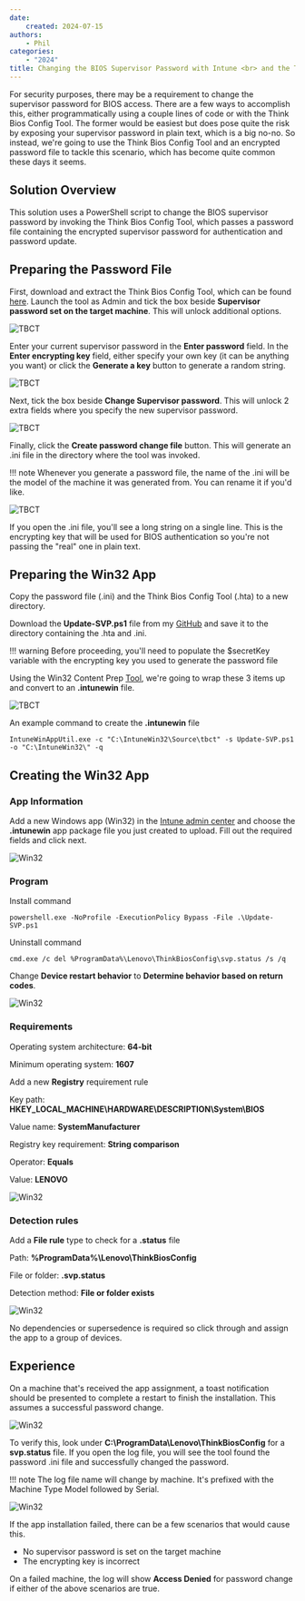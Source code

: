 ```yaml
---
date:
    created: 2024-07-15
authors:
    - Phil
categories:
    - "2024"
title: Changing the BIOS Supervisor Password with Intune <br> and the Think Bios Config Tool
---
```


For security purposes, there may be a requirement to change the supervisor password for BIOS access. There are a few ways to accomplish this, either programmatically using a couple lines of code or with the Think Bios Config Tool. The former would be easiest but does pose quite the risk by exposing your supervisor password in plain text, which is a big no-no. So instead, we're going to use the Think Bios Config Tool and an encrypted password file to tackle this scenario, which has become quite common these days it seems.

## Solution Overview

This solution uses a PowerShell script to change the BIOS supervisor password by invoking the Think Bios Config Tool, which passes a password file containing the encrypted supervisor password for authentication and password update.

## Preparing the Password File

First, download and extract the Think Bios Config Tool, which can be found [here](https://docs.lenovocdrt.com/guides/tbct/tbct_top). Launch the tool as Admin and tick the box beside **Supervisor password set on the target machine**. This will unlock additional options.

![TBCT](https://cdrt.github.io/mk_blog/img/2024/intune_bios_password/image1.jpg)

Enter your current supervisor password in the **Enter password** field. In the **Enter encrypting key** field, either specify your own key (it can be anything you want) or click the **Generate a key** button to generate a random string. 

![TBCT](https://cdrt.github.io/mk_blog/img/2024/intune_bios_password/image2.jpg)

Next, tick the box beside **Change Supervisor password**. This will unlock 2 extra fields where you specify the new supervisor password.

![TBCT](https://cdrt.github.io/mk_blog/img/2024/intune_bios_password/image3.jpg)

Finally, click the **Create password change file** button. This will generate an .ini file in the directory where the tool was invoked.

!!! note
    Whenever you generate a password file, the name of the .ini will be the model of the machine it was generated from. You can rename it if you'd like.

![TBCT](https://cdrt.github.io/mk_blog/img/2024/intune_bios_password/image4.jpg)

If you open the .ini file, you'll see a long string on a single line. This is the encrypting key that will be used for BIOS authentication so you're not passing the "real" one in plain text.

## Preparing the Win32 App

Copy the password file (.ini) and the Think Bios Config Tool (.hta) to a new directory.

Download the **Update-SVP.ps1** file from my [GitHub](https://github.com/philjorgensen/Intune) and save it to the directory containing the .hta and .ini.

!!! warning
    Before proceeding, you'll need to populate the $secretKey variable with the encrypting key you used to generate the password file

Using the Win32 Content Prep [Tool](https://github.com/Microsoft/Microsoft-Win32-Content-Prep-Tool), we're going to wrap these 3 items up and convert to an **.intunewin** file.

![TBCT](https://cdrt.github.io/mk_blog/img/2024/intune_bios_password/image5.jpg)

An example command to create the **.intunewin** file

```dos
IntuneWinAppUtil.exe -c "C:\IntuneWin32\Source\tbct" -s Update-SVP.ps1 -o "C:\IntuneWin32\" -q
```

## Creating the Win32 App

### App Information

Add a new Windows app (Win32) in the [Intune admin center](https://intune.microsoft.com/#view/Microsoft_Intune_DeviceSettings/AppsWindowsMenu/~/windowsApps) and choose the **.intunewin** app package file you just created to upload. Fill out the required fields and click next.

![Win32](https://cdrt.github.io/mk_blog/img/2024/intune_bios_password/image6.jpg)

### Program

Install command

```dos
powershell.exe -NoProfile -ExecutionPolicy Bypass -File .\Update-SVP.ps1
```

Uninstall command

```dos
cmd.exe /c del %ProgramData%\Lenovo\ThinkBiosConfig\svp.status /s /q
```

Change **Device restart behavior** to **Determine behavior based on return codes**.

![Win32](https://cdrt.github.io/mk_blog/img/2024/intune_bios_password/image7.jpg)

### Requirements

Operating system architecture: **64-bit**

Minimum operating system: **1607**

Add a new **Registry** requirement rule

Key path: **HKEY_LOCAL_MACHINE\HARDWARE\DESCRIPTION\System\BIOS**

Value name: **SystemManufacturer**

Registry key requirement: **String comparison**

Operator: **Equals**

Value: **LENOVO**

![Win32](https://cdrt.github.io/mk_blog/img/2024/intune_bios_password/image8.jpg)

### Detection rules

Add a **File rule** type to check for a **.status** file

Path: **%ProgramData%\Lenovo\ThinkBiosConfig**

File or folder: **.svp.status**

Detection method: **File or folder exists**

![Win32](https://cdrt.github.io/mk_blog/img/2024/intune_bios_password/image9.jpg)

No dependencies or supersedence is required so click through and assign the app to a group of devices.

## Experience

On a machine that's received the app assignment, a toast notification should be presented to complete a restart to finish the installation. This assumes a successful password change.

![Win32](https://cdrt.github.io/mk_blog/img/2024/intune_bios_password/image10.jpg)

To verify this, look under **C:\ProgramData\Lenovo\ThinkBiosConfig** for a **svp.status** file. If you open the log file, you will see the tool found the password .ini file and successfully changed the password.

!!! note
    The log file name will change by machine. It's prefixed with the Machine Type Model followed by Serial.

![Win32](https://cdrt.github.io/mk_blog/img/2024/intune_bios_password/image11.jpg)

If the app installation failed, there can be a few scenarios that would cause this.

  - No supervisor password is set on the target machine
  - The encrypting key is incorrect

On a failed machine, the log will show **Access Denied** for password change if either of the above scenarios are true.
